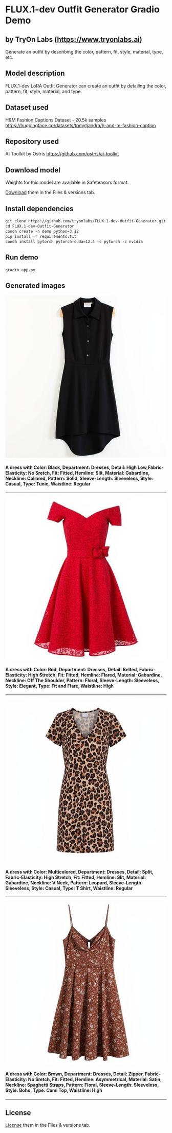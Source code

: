 # FLUX.1-dev Outfit Generator Gradio Demo
## by TryOn Labs (https://www.tryonlabs.ai)
Generate an outfit by describing the color, pattern, fit, style, material, type, etc.

## Model description 

FLUX.1-dev LoRA Outfit Generator can create an outfit by detailing the color, pattern, fit, style, material, and type.

## Dataset used

H&M Fashion Captions Dataset - 20.5k samples
https://huggingface.co/datasets/tomytjandra/h-and-m-fashion-caption

## Repository used

AI Toolkit by Ostris
https://github.com/ostris/ai-toolkit

## Download model

Weights for this model are available in Safetensors format.

[Download](https://huggingface.co/tryonlabs/FLUX.1-dev-Outfit-Generator/tree/main) them in the Files & versions tab.

## Install dependencies

```
git clone https://github.com/tryonlabs/FLUX.1-dev-Outfit-Generator.git
cd FLUX.1-dev-Outfit-Generator
conda create -n demo python=3.12
pip install -r requirements.txt
conda install pytorch pytorch-cuda=12.4 -c pytorch -c nvidia
```

## Run demo

```
gradio app.py
```

## Generated images

![alt](images/sample1.jpeg "sample1")
#### A dress with Color: Black, Department: Dresses, Detail: High Low,Fabric-Elasticity: No Sretch, Fit: Fitted, Hemline: Slit, Material: Gabardine, Neckline: Collared, Pattern: Solid, Sleeve-Length: Sleeveless, Style: Casual, Type: Tunic, Waistline: Regular
***
![alt](images/sample2.jpeg "sample2")
#### A dress with Color: Red, Department: Dresses, Detail: Belted, Fabric-Elasticity: High Stretch, Fit: Fitted, Hemline: Flared, Material: Gabardine, Neckline: Off The Shoulder, Pattern: Floral, Sleeve-Length: Sleeveless, Style: Elegant, Type: Fit and Flare, Waistline: High
***
![alt](images/sample3.jpeg "sample3")
#### A dress with Color: Multicolored, Department: Dresses, Detail: Split, Fabric-Elasticity: High Stretch, Fit: Fitted, Hemline: Slit, Material: Gabardine, Neckline: V Neck, Pattern: Leopard, Sleeve-Length: Sleeveless, Style: Casual, Type: T Shirt, Waistline: Regular
***
![alt](images/sample4.jpeg "sample4")
#### A dress with Color: Brown, Department: Dresses, Detail: Zipper, Fabric-Elasticity: No Sretch, Fit: Fitted, Hemline: Asymmetrical, Material: Satin, Neckline: Spaghetti Straps, Pattern: Floral, Sleeve-Length: Sleeveless, Style: Boho, Type: Cami Top, Waistline: High
***

## License

[License](LICENSE) them in the Files & versions tab.